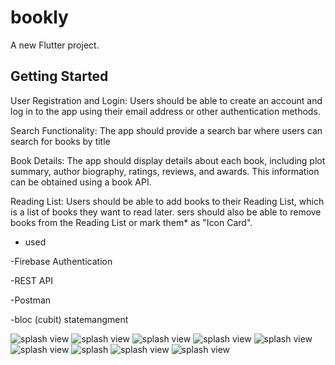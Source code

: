# bookly

A new Flutter project.

## Getting Started

User Registration and Login:
Users should be able to create an account and log in to the app using their email address or other authentication methods.


Search Functionality: The app should provide a search bar where users can search for books by title


Book Details: The app should display details about each book, including plot summary, author biography, ratings, reviews, and awards. This information can be obtained using a book API.


Reading List: Users should be able to add books to their Reading List, which is a list of books they want to read later. sers should also be able to remove books from the Reading List or mark them* as "Icon Card".

+ used 

-Firebase Authentication

-REST API

-Postman 

-bloc (cubit) statemangment

<img src='https://github.com/mervetmagdy28/bookly-app/blob/main/output/WhatsApp%20Image%202023-05-06%20at%2006.42.50.jpeg' alt='splash view'/>


<img src='https://github.com/mervetmagdy28/bookly-app/blob/main/output/WhatsApp%20Image%202023-05-06%20at%2006.42.50%20(1).jpeg' alt='splash view'/>



<img src='https://github.com/mervetmagdy28/bookly-app/blob/main/output/WhatsApp%20Image%202023-05-06%20at%2006.42.51.jpeg' alt='splash view'/>


<img src='https://github.com/mervetmagdy28/bookly-app/blob/main/output/WhatsApp%20Image%202023-05-06%20at%2006.42.56.jpeg' alt='splash view'/>


<img src='https://github.com/mervetmagdy28/bookly-app/blob/main/output/WhatsApp%20Image%202023-05-06%20at%2006.42.57.jpeg' alt='splash view'/>

<img src='https://github.com/mervetmagdy28/bookly-app/blob/main/output/WhatsApp%20Image%202023-05-06%20at%2006.42.57%20(1).jpeg' alt='splash view'/>

<img src='https://github.com/mervetmagdy28/bookly-app/blob/main/output/WhatsApp%20Image%202023-05-06%20at%2006.42.57%20(2).jpeg' alt='splash'/>

<img src='https://github.com/mervetmagdy28/bookly-app/blob/main/output/WhatsApp%20Image%202023-05-06%20at%2006.42.58.jpeg' alt='splash view'/>


<img src='https://github.com/mervetmagdy28/bookly-app/blob/main/output/WhatsApp%20Image%202023-05-06%20at%2006.42.58%20(1).jpeg' alt='splash view'/>






